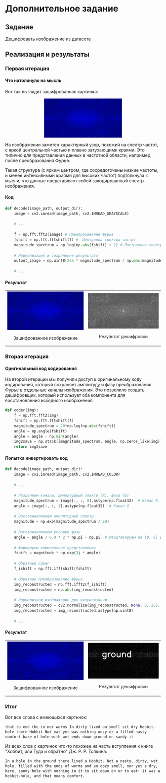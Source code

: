 # Дополнительное задание

## Задание 
Дешифровать изображение из [датасета](https://disk.yandex.ru/d/MKqNNDe45eaiPw/img.zip)

## Реализация и результаты
### Первая итерация

#### Что натолкнуло на мысль
Вот так выглядит зашифрованная картинка:

<div style="display: flex; justify-content: center;"> <img src="img/36.png" style="width: 50%;"/> </div>


На изображении заметен характерный узор, похожий на спектр частот, с яркой центральной частью и плавно затухающими краями. Это типично для представления данных в частотной области, например, после преобразования Фурье.

Такая структура (с ярким центром, где сосредоточены низкие частоты, и менее интенсивными краями для высоких частот) подтолкнула к мысли, что данные представляют собой закодированный спектр изображения.

#### Код
```python
def decode(image_path, output_dir):
    image = cv2.imread(image_path, cv2.IMREAD_GRAYSCALE)
    
    # ...

    f = np.fft.fft2(image) # Преобразование Фурье
    fshift = np.fft.fftshift(f) #  Центровка спектра частот
    magnitude_spectrum = np.log(np.abs(fshift) + 1) # Построение спектра амплитуд

    # Нормализация и сохранение результата
    output_image = np.uint8(255 * magnitude_spectrum / np.max(magnitude_spectrum))

    # ...
```
#### Результат

<table align="center">
  <tr>
    <td align="center">
      <img src="img/36.png" alt="Зашифрованное изображение" width="600">
      <p>Зашифрованное изображение</p>
    </td>
    <td align="center">
      <img src="dec_img/36_dec.png" alt="Результат дешифровки" width="600">
      <p>Результат дешифровки</p>
    </td>
  </tr>
</table>


### Вторая итерация

#### Оригинальный код кодирования
На второй итерации мы получили доступ к оригинальному коду кодирования, который сохраняет амплитуду и фазу преобразования Фурье в отдельные каналы изображения. Это позволило создать дешифровщик, который использует оба компонента для восстановления исходного изображения.

```python
def coder(img):
    f = np.fft.fft2(img)
    fshift = np.fft.fftshift(f)
    magnitude_spectrum = 20*np.log(np.abs(fshift))
    angle = np.angle(fshift)
    angle = angle - np.min(angle)
    img2save = np.stack([magnitude_spectrum, angle, np.zeros_like(img)], axis=2).astype(np.uint8)
    return img2save
```

#### Попытка инвертировать код

```python
def decode(image_path, output_dir):
    image = cv2.imread(image_path, cv2.IMREAD_COLOR)
    
    # ...

    # Разделяем каналы: амплитудный спектр (R), фаза (G)
    magnitude_spectrum = image[:, :, 0].astype(np.float32)  # Канал R
    angle = image[:, :, 1].astype(np.float32)  # Канал G
    
    # Восстанавливаем амплитудный спектр
    magnitude = np.exp(magnitude_spectrum / 20)
    
    # Восстанавливаем угловую фазу
    angle = angle / 6.0 * 2 * np.pi - np.pi  # Масштабируем из [0, 6] в [-π, π]
    
    # Формируем комплексное представление
    fshift = magnitude * np.exp(1j * angle)
    
    # Обратный сдвиг
    f_ishift = np.fft.ifftshift(fshift)
    
    # Обратное преобразование Фурье
    img_reconstructed = np.fft.ifft2(f_ishift)
    img_reconstructed = np.abs(img_reconstructed)
    
    # Нормализуем изображение для визуализации
    img_reconstructed = cv2.normalize(img_reconstructed, None, 0, 255, cv2.NORM_MINMAX)
    img_reconstructed = img_reconstructed.astype(np.uint8)
    
    # ...
```

#### Результат

<table align="center">
  <tr>
    <td align="center">
      <img src="img/36.png" alt="Зашифрованное изображение" width="600">
      <p>Зашифрованное изображение</p>
    </td>
    <td align="center">
      <img src="inv_dec_img/36_dec_inv.png" alt="Результат дешифровки" width="600">
      <p>Результат дешифровки</p>
    </td>
  </tr>
</table>

### Итог

Вот все слова с имеющихся картинок:
```text
that to end the in nor worms In dirty lived an smell sit dry hobbit-hole there Hobbit Not eat yet was nothing oozy or a filled nasty comfort bare of hole with wet ends down ground on sandy it
```

Из всех слов с картинок что-то похожее на часть вступления к книге "Хоббит, или Туда и обратно" Дж. Р. Р. Толкина:

```text
In a hole in the ground there lived a Hobbit. Not a nasty, dirty, wet hole, filled with the ends of worms and an oozy smell, nor yet a dry, bare, sandy hole with nothing in it to sit down on or to eat: it was a hobbit-hole, and that means comfort.
```

